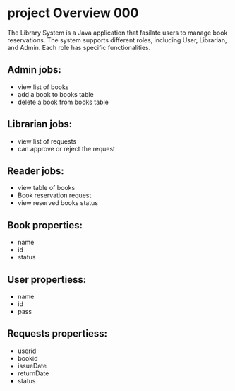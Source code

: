 # project Overview  000
The Library System is a Java application that fasilate users to manage book reservations. The system supports different roles, including User, Librarian, and Admin. Each role has specific functionalities.

## Admin jobs:
- view list of books
- add a book to books table
- delete a book from books table

## Librarian jobs:
- view list of requests
- can approve or reject the request

## Reader jobs:
- view table of books
- Book reservation request
- view reserved books status


## Book properties:
 - name
 - id
 - status

## User propertiess:
- name
- id
- pass

## Requests propertiess:
- userid
- bookid
- issueDate
- returnDate
- status

